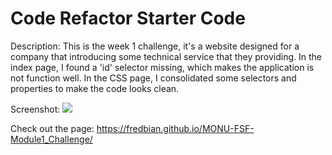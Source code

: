 # Code Refactor Starter Code
Description:
This is the week 1 challenge, it's a website designed for a company that introducing some technical service that they providing.
In the index page, I found a 'id' selector missing, which makes the application is not function well. In the CSS page, I consolidated some selectors and properties to make the code looks clean.

Screenshot:
![](assets%5Cimages%5Cfredbian.github.io_MONU-FSF-Module1_Challenge_.png)

Check out the page:
https://fredbian.github.io/MONU-FSF-Module1_Challenge/
